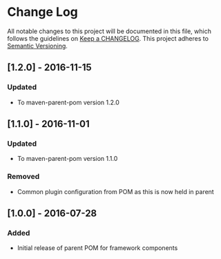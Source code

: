 # Change Log
All notable changes to this project will be documented in this file, which follows the guidelines
on [Keep a CHANGELOG](http://keepachangelog.com/). This project adheres to
[Semantic Versioning](http://semver.org/).

## [1.2.0] - 2016-11-15

### Updated
 - To maven-parent-pom version 1.2.0

## [1.1.0] - 2016-11-01

### Updated
 - To maven-parent-pom version 1.1.0

### Removed
 - Common plugin configuration from POM as this is now held in parent

## [1.0.0] - 2016-07-28

### Added

- Initial release of parent POM for framework components
